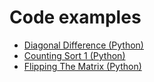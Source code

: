 # Code examples
- [Diagonal Difference (Python)](https://github.com/gm3290/solutions/blob/main/src/DiagonalDifference.py)
- [Counting Sort 1 (Python)](https://github.com/gm3290/solutions/blob/main/src/CountingSort1.py)
- [Flipping The Matrix (Python)](https://github.com/gm3290/solutions/blob/main/src/FlippingTheMatrix.py)
